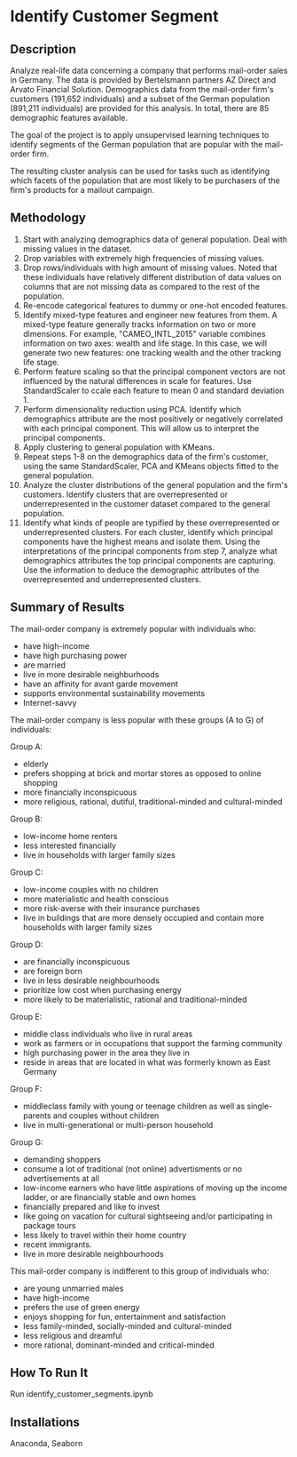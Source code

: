 # Identify Customer Segment

## Description
Analyze real-life data concerning a company that performs mail-order sales in Germany. The data is provided by Bertelsmann partners AZ Direct and Arvato Financial Solution. Demographics data from the mail-order firm's customers (191,652 individuals) and a subset of the German population (891,211 individuals) are provided for this analysis. In total, there are 85 demographic features available. 

The goal of the project is to apply unsupervised learning techniques to identify segments of the German population that are popular with the mail-order firm.

The resulting cluster analysis can be used for tasks such as identifying which facets of the population that are most likely to be purchasers of the firm's products for a mailout campaign. 

## Methodology
1. Start with analyzing demographics data of general population. Deal with missing values in the dataset.
2. Drop variables with extremely high frequencies of missing values.
3. Drop rows/individuals with high amount of missing values. Noted that these individuals have relatively different distribution of data values on columns that are not missing data as compared to the rest of the population.
4. Re-encode categorical features to dummy or one-hot encoded features.
5. Identify mixed-type features and engineer new features from them. A mixed-type feature generally tracks information on two or more dimensions. For example, "CAMEO_INTL_2015" variable combines information on two axes: wealth and life stage. In this case, we will generate two new features: one tracking wealth and the other tracking life stage.
6. Perform feature scaling so that the principal component vectors are not influenced by the natural differences in scale for features. Use StandardScaler to ccale each feature to mean 0 and standard deviation 1.
7. Perform dimensionality reduction using PCA. Identify which demographics attribute are the most positively or negatively correlated with each principal component. This will allow us to interpret the principal components.
8. Apply clustering to general population with KMeans.
9. Repeat steps 1-8 on the demographics data of the firm's customer, using the same StandardScaler, PCA and KMeans objects fitted to the general population.
10. Analyze the cluster distributions of the general population and the firm's customers. Identify clusters that are overrepresented or underrepresented in the customer dataset compared to the general population.
11. Identify what kinds of people are typified by these overrepresented or underrepresented clusters. For each cluster, identify which principal components have the highest means and isolate them. Using the interpretations of the principal components from step 7, analyze what demographics attributes the top principal components are capturing. Use the information to deduce the demographic attributes of the overrepresented and underrepresented clusters.

## Summary of Results
The mail-order company is extremely popular with individuals who:
 - have high-income
 - have high purchasing power
 - are married
 - live in more desirable neighburhoods
 - have an affinity for avant garde movement
 - supports environmental sustainability movements
 - Internet-savvy

The mail-order company is less popular with these groups (A to G) of individuals:

  Group A:
  - elderly
  - prefers shopping at brick and mortar stores as opposed to online shopping
  - more financially inconspicuous
  - more religious, rational, dutiful, traditional-minded and cultural-minded

  Group B:
  - low-income home renters
  - less interested financially
  - live in households with larger family sizes

  Group C:
  - low-income couples with no children
  - more materialistic and health conscious
  - more risk-averse with their insurance purchases
  - live in buildings that are more densely occupied and contain more households with larger family sizes

  Group D:
  - are financially inconspicuous
  - are foreign born
  - live in less desirable neighbourhoods
  - prioritize low cost when purchasing energy
  - more likely to be materialistic, rational and traditional-minded

  Group E:
  - middle class individuals who live in rural areas
  - work as farmers or in occupations that support the farming community
  - high purchasing power in the area they live in
  - reside in areas that are located in what was formerly known as East Germany

  Group F:
  - middleclass family with young or teenage children as well as single-parents and couples without children
  - live in multi-generational or multi-person household

  Group G:
  - demanding shoppers
  - consume a lot of traditional (not online) advertisments or no advertisements at all
  - low-income earners who have little aspirations of moving up the income ladder, or are financially stable and own homes
  - financially prepared and like to invest
  - like going on vacation for cultural sightseeing and/or participating in package tours
  - less likely to travel within their home country
  - recent immigrants.
  - live in more desirable neighbourhoods

This mail-order company is indifferent to this group of individuals who:
 - are young unmarried males
 - have high-income
 - prefers the use of green energy
 - enjoys shopping for fun, entertainment and satisfaction
 - less family-minded, socially-minded and cultural-minded
 - less religious and dreamful
 - more rational, dominant-minded and critical-minded

## How To Run It
Run identify_customer_segments.ipynb

## Installations
Anaconda, Seaborn
